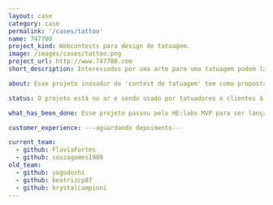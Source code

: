 ```yaml
---
layout: case
category: case
permalink: '/cases/tattoo'
name: 747700
project_kind: Webcontests para design de tatuagem.
image: /images/cases/tattoo.png
project_url: http://www.747700.com
short_description: Interessados por uma arte para uma tatuagem podem lançar concursos e receber propostas dos artistas cadastrados. O artista vencedor ganha um prêmio em dinheiro e o usuário compra a arte escolhida para a sua tatuagem. Todos saem felizes.

about: Esse projeto inovador de 'contest de tatuagem' tem como proposta facilitar a escolha para quem está pensando em se tatuar (escolha difícil, pois é uma arte que dura para sempre) e promover artistas de todo o país, fazendo com que a arte deles tenha um alcance muito maior através da internet, assim, ganhando mais reconhecimento. Afinal, para muitos, fazer uma tatuagem ainda significa depender do talento de algum profissional da sua região. E a intensão do 747700 é mudar esse cenário.

status: O projeto está no ar e sendo usado por tatuadores e clientes à procura de arte para suas tatuagens.

what_has_been_done: Esse projeto passou pelo HE:labs MVP para ser lançado e hoje está no Help. É um exemplo de alguém que lançou sua ideia com a gente e escolheu manter seu projeto nas mãos dos nossos profissionais. 

customer_experience: ---aguardando depoimento---

current_team:
  - github: FlaviaFortes
  - github: souzagomes1989
old_team:
  - github: yogodoshi
  - github: beatrizcp87
  - github: krystalcampioni
---
```

